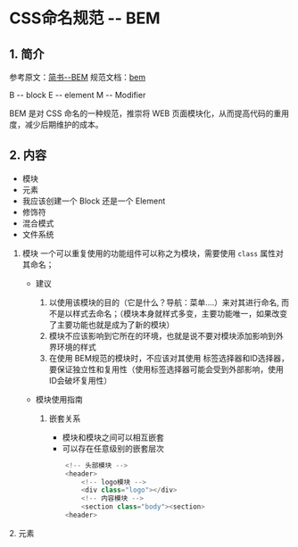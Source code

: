 # CSS命名规范 -- BEM

## 1. 简介

参考原文：[简书--BEM](http://www.jianshu.com/p/407bd68a5677)
规范文档：[bem](https://en.bem.info/methodology/quick-start/)

B -- block
E -- element
M -- Modifier

BEM 是对 CSS 命名的一种规范，推崇将 WEB 页面模块化，从而提高代码的重用度，减少后期维护的成本。

## 2. 内容

* 模块
* 元素
* 我应该创建一个 Block 还是一个 Element
* 修饰符
* 混合模式
* 文件系统

<span id='1'></span>

1. 模块
    一个可以重复使用的功能组件可以称之为模块，需要使用 `class` 属性对其命名；
    * 建议
        1. 以使用该模块的目的（它是什么？导航：菜单....）来对其进行命名, 而不是以样式去命名；（模块本身就样式多变，主要功能唯一，如果改变了主要功能也就是成为了新的模块）
        2. 模块不应该影响到它所在的环境，也就是说不要对模块添加影响到外界环境的样式
        3. 在使用 BEM规范的模块时，不应该对其使用 标签选择器和ID选择器，要保证独立性和复用性（使用标签选择器可能会受到外部影响，使用ID会破坏复用性）

    * 模块使用指南
        1. 嵌套关系
            * 模块和模块之间可以相互嵌套
            * 可以存在任意级别的嵌套层次

            ```js
                <!-- 头部模块 -->
                <header>
                    <!-- logo模块 -->
                    <div class="logo"></div>
                    <!-- 内容模块 -->
                    <section class="body"><section>
                <header>
            ```

<span id="2"></span>
2. 元素